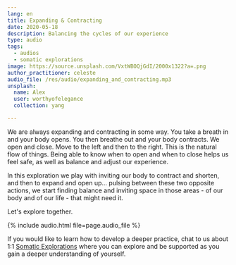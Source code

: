 ```yaml
---
lang: en
title: Expanding & Contracting
date: 2020-05-18
description: Balancing the cycles of our experience
type: audio
tags:
  - audios
  - somatic explorations
image: https://source.unsplash.com/VxtWBOQjGdI/2000x1322?a=.png
author_practitioner: celeste
audio_file: /res/audio/expanding_and_contracting.mp3
unsplash:
  name: Alex
  user: worthyofelegance
  collection: yang

---
```


We are always expanding and contracting in some way. You take a breath in and your body opens. You then breathe out and your body contracts. We open and close. Move to the left and then to the right. This is the natural flow of things. Being able to know when to open and when to close helps us feel safe, as well as balance and adjust our experience.

In this exploration we play with inviting our body to contract and shorten, and then to expand and open up… pulsing between these two opposite actions, we start finding balance and inviting space in those areas - of our body and of our life - that might need it. 

Let's explore together.

{% include audio.html  file=page.audio_file %}

If you would like to learn how to develop a deeper practice, chat to us about 1:1 [Somatic Explorations](/modalities/somatic-explorations/)
where you can explore and be supported as you gain a deeper understanding of yourself.
